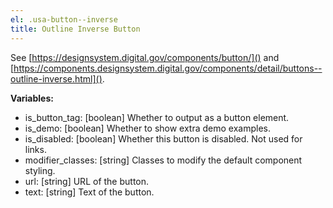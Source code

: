 ```yaml
---
el: .usa-button--inverse
title: Outline Inverse Button
---
```

See [https://designsystem.digital.gov/components/button/]() and
[https://components.designsystem.digital.gov/components/detail/buttons--outline-inverse.html]().

__Variables:__
* is_button_tag: [boolean] Whether to output as a button element.
* is_demo: [boolean] Whether to show extra demo examples.
* is_disabled: [boolean] Whether this button is disabled. Not used for links.
* modifier_classes: [string] Classes to modify the default component styling.
* url: [string] URL of the button.
* text: [string] Text of the button.
